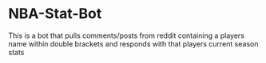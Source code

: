 # NBA-Stat-Bot
This is a bot that pulls comments/posts from reddit containing a players name within double brackets and responds with that players current season stats 
